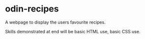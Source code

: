 # odin-recipes

A webpage to display the users
favourite recipes.

Skills demonstrated at end will be
basic HTML use, basic CSS use.
